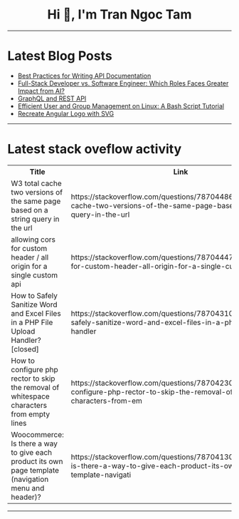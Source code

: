 <h1 align="center">Hi 👋, I'm Tran Ngoc Tam</h1>

---

# Latest Blog Posts 
<!-- BLOG-POST-LIST:START -->
- [Best Practices for Writing API Documentation](https://dev.to/irhose/best-practices-for-writing-api-documentation-gc9)
- [Full-Stack Developer vs. Software Engineer: Which Roles Faces Greater Impact from AI?](https://dev.to/ryoichihomma/full-stack-developer-vs-software-engineer-which-roles-faces-greater-impact-from-ai-232e)
- [GraphQL and REST API](https://dev.to/logto/graphql-and-rest-api-5c43)
- [Efficient User and Group Management on Linux: A Bash Script Tutorial](https://dev.to/linsmed/efficient-user-and-group-management-on-linux-a-bash-script-tutorial-4k16)
- [Recreate Angular Logo with SVG](https://dev.to/dindustack/recreate-angular-logo-with-svg-n66)
<!-- BLOG-POST-LIST:END -->

---

# Latest stack oveflow activity
<table>
  <tr><th>Title</th><th>Link</th></tr>
  <!-- STACKOVERFLOW:START --><tr><td>W3 total cache two versions of the same page based on a string query in the url</td><td>https://stackoverflow.com/questions/78704486/w3-total-cache-two-versions-of-the-same-page-based-on-a-string-query-in-the-url</td></tr><tr><td>allowing cors for custom header / all origin for a single custom api</td><td>https://stackoverflow.com/questions/78704447/allowing-cors-for-custom-header-all-origin-for-a-single-custom-api</td></tr><tr><td>How to Safely Sanitize Word and Excel Files in a PHP File Upload Handler? [closed]</td><td>https://stackoverflow.com/questions/78704310/how-to-safely-sanitize-word-and-excel-files-in-a-php-file-upload-handler</td></tr><tr><td>How to configure php rector to skip the removal of whitespace characters from empty lines</td><td>https://stackoverflow.com/questions/78704230/how-to-configure-php-rector-to-skip-the-removal-of-whitespace-characters-from-em</td></tr><tr><td>Woocommerce: Is there a way to give each product its own page template &lpar;navigation menu and header&rpar;?</td><td>https://stackoverflow.com/questions/78704130/woocommerce-is-there-a-way-to-give-each-product-its-own-page-template-navigati</td></tr><!-- STACKOVERFLOW:END -->
</table>

---


